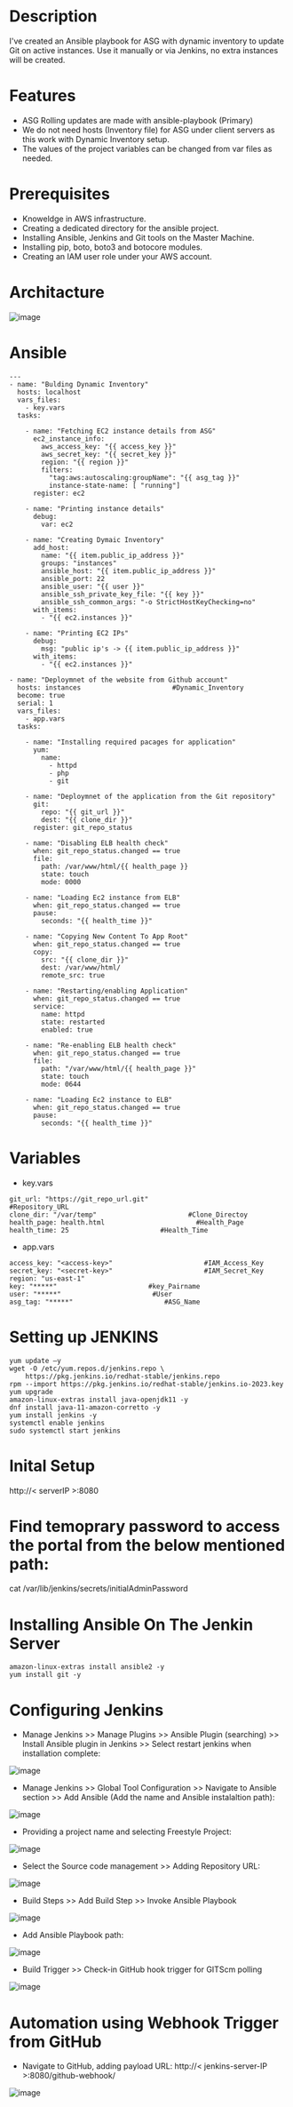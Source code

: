 # Description

I've created an Ansible playbook for ASG with dynamic inventory to update Git on active instances. Use it manually or via Jenkins, no extra instances will be created.

# Features

- ASG Rolling updates are made with ansible-playbook (Primary)
- We do not need hosts (Inventory file) for ASG under client servers as this work with Dynamic Inventory setup.
- The values of the project variables can be changed from var files as needed.

# Prerequisites

- Knoweldge in AWS infrastructure.
- Creating a dedicated directory for the ansible project.
- Installing Ansible, Jenkins and Git tools on the Master Machine.
- Installing pip, boto, boto3 and botocore modules.
- Creating an IAM user role under your AWS account.

# Architacture

![image](https://github.com/NitheshT/Automating_Auto_Scaling_Rolling_Update/assets/122042254/6047334c-400f-4d4d-93cf-eb7d699d197e)

# Ansible

```
---
- name: "Bulding Dynamic Inventory"
  hosts: localhost
  vars_files:
    - key.vars
  tasks:

    - name: "Fetching EC2 instance details from ASG"
      ec2_instance_info:
        aws_access_key: "{{ access_key }}"
        aws_secret_key: "{{ secret_key }}"
        region: "{{ region }}"
        filters:
          "tag:aws:autoscaling:groupName": "{{ asg_tag }}" 
          instance-state-name: [ "running"]
      register: ec2

    - name: "Printing instance details"
      debug:
        var: ec2

    - name: "Creating Dymaic Inventory"
      add_host:
        name: "{{ item.public_ip_address }}"
        groups: "instances"
        ansible_host: "{{ item.public_ip_address }}"
        ansible_port: 22
        ansible_user: "{{ user }}"
        ansible_ssh_private_key_file: "{{ key }}"
        ansible_ssh_common_args: "-o StrictHostKeyChecking=no"
      with_items:
        - "{{ ec2.instances }}" 
  
    - name: "Printing EC2 IPs"
      debug:
        msg: "public ip's -> {{ item.public_ip_address }}"
      with_items:
        - "{{ ec2.instances }}"

- name: "Deploymnet of the website from Github account"
  hosts: instances                       #Dynamic_Inventory
  become: true
  serial: 1       
  vars_files:
    - app.vars
  tasks:
    
    - name: "Installing required pacages for application"
      yum:
        name:
          - httpd
          - php
          - git

    - name: "Deploymnet of the application from the Git repository"
      git: 
        repo: "{{ git_url }}" 
        dest: "{{ clone_dir }}"
      register: git_repo_status

    - name: "Disabling ELB health check"
      when: git_repo_status.changed == true
      file:
        path: /var/www/html/{{ health_page }}
        state: touch
        mode: 0000

    - name: "Loading Ec2 instance from ELB"
      when: git_repo_status.changed == true
      pause:
        seconds: "{{ health_time }}"
  
    - name: "Copying New Content To App Root"
      when: git_repo_status.changed == true
      copy:
        src: "{{ clone_dir }}"
        dest: /var/www/html/
        remote_src: true

    - name: "Restarting/enabling Application"
      when: git_repo_status.changed == true
      service:
        name: httpd
        state: restarted
        enabled: true

    - name: "Re-enabling ELB health check"
      when: git_repo_status.changed == true
      file:
        path: "/var/www/html/{{ health_page }}"
        state: touch
        mode: 0644

    - name: "Loading Ec2 instance to ELB"
      when: git_repo_status.changed == true
      pause:
        seconds: "{{ health_time }}"  
```

# Variables

- key.vars

```
git_url: "https://git_repo_url.git"                       #Repository_URL
clone_dir: "/var/temp"                       #Clone_Directoy
health_page: health.html                       #Health_Page
health_time: 25                       #Health_Time
```

- app.vars

```
access_key: "<access-key>"                       #IAM_Access_Key
secret_key: "<secret-key>"                       #IAM_Secret_Key
region: "us-east-1"
key: "*****"                       #key_Pairname 
user: "*****"                       #User
asg_tag: "*****"                       #ASG_Name
```

# Setting up JENKINS

```
yum update –y
wget -O /etc/yum.repos.d/jenkins.repo \
    https://pkg.jenkins.io/redhat-stable/jenkins.repo
rpm --import https://pkg.jenkins.io/redhat-stable/jenkins.io-2023.key
yum upgrade
amazon-linux-extras install java-openjdk11 -y
dnf install java-11-amazon-corretto -y
yum install jenkins -y
systemctl enable jenkins
sudo systemctl start jenkins
```

# Inital Setup

http://< serverIP >:8080

# Find temoprary password to access the portal from the below mentioned path:

cat /var/lib/jenkins/secrets/initialAdminPassword

# Installing Ansible On The Jenkin Server

```
amazon-linux-extras install ansible2 -y
yum install git -y
```

# Configuring Jenkins

- Manage Jenkins >> Manage Plugins >> Ansible Plugin (searching) >> Install Ansible plugin in Jenkins >> Select restart jenkins when installation complete:

![image](https://github.com/NitheshT/Automating_Auto_Scaling_Rolling_Update/assets/122042254/7034f628-4728-4528-97c9-f94843ea5849)

- Manage Jenkins >> Global Tool Configuration >> Navigate to Ansible section >> Add Ansible (Add the name and Ansible instalaltion path):

![image](https://github.com/NitheshT/Automating_Auto_Scaling_Rolling_Update/assets/122042254/52cacfea-3ae6-49c8-81c7-c00cd94dc085)

- Providing a project name and selecting Freestyle Project:

![image](https://github.com/NitheshT/Automating_Auto_Scaling_Rolling_Update/assets/122042254/98d74414-80ab-4077-8763-48d30716240e)

- Select the Source code management >> Adding Repository URL:

![image](https://github.com/NitheshT/Automating_Auto_Scaling_Rolling_Update/assets/122042254/80770cb2-3f2c-497e-88c8-a291176aac01)

- Build Steps >> Add Build Step >> Invoke Ansible Playbook

![image](https://github.com/NitheshT/Automating_Auto_Scaling_Rolling_Update/assets/122042254/29b990f5-2f53-4adf-8eb5-af706c31f80f)

- Add Ansible Playbook path:

![image](https://github.com/NitheshT/Automating_Auto_Scaling_Rolling_Update/assets/122042254/3f811ca6-49a2-484a-9195-ff8924f584d0)

- Build Trigger >> Check-in GitHub hook trigger for GITScm polling

![image](https://github.com/NitheshT/Automating_Auto_Scaling_Rolling_Update/assets/122042254/fbd03529-3eaa-4318-82fe-218d2aab2cb6)

# Automation using Webhook Trigger from GitHub

- Navigate to GitHub, adding payload URL: http://< jenkins-server-IP >:8080/github-webhook/

![image](https://github.com/NitheshT/Automating_Auto_Scaling_Rolling_Update/assets/122042254/0e45db47-204e-41c2-ac78-947e2d5ff137)
